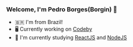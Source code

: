 ### Welcome, I'm Pedro Borges(Borgin) 👋

<!--
**BorgesPedro/BorgesPedro** is a ✨ _special_ ✨ repository because its `README.md` (this file) appears on your GitHub profile.

Here are some ideas to get you started:


- 👯 I’m looking to collaborate on ...
- 🤔 I’m looking for help with ...
- 💬 Ask me about ...
- 📫 How to reach me: ...
- 😄 Pronouns: ...
- ⚡ Fun fact: ...

- 🔭 Looking for new opportunities
-->
- 🇧🇷 I'm from Brazil!
- 🖥️ Currently working on [Codeby](https://github.com/codeby-global)
- 🌱 I'm currently studying [ReactJS](https://reactjs.org/) and [NodeJS](https://nodejs.org/)
